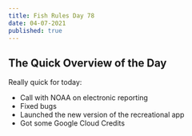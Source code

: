 ```yaml
---
title: Fish Rules Day 78
date: 04-07-2021
published: true
---
```


## The Quick Overview of the Day

Really quick for today:

- Call with NOAA on electronic reporting
- Fixed bugs
- Launched the new version of the recreational app
- Got some Google Cloud Credits
